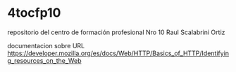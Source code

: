 # 4tocfp10
repositorio del centro de formación profesional Nro 10 Raul Scalabrini Ortiz


documentacion sobre URL
https://developer.mozilla.org/es/docs/Web/HTTP/Basics_of_HTTP/Identifying_resources_on_the_Web
